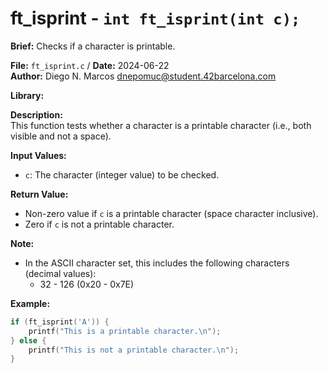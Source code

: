 # ft_isprint - `int ft_isprint(int c);`

**Brief:**
Checks if a character is printable.

**File:** `ft_isprint.c` / **Date:** 2024-06-22  
**Author:** Diego N. Marcos <dnepomuc@student.42barcelona.com>

**Library:**



**Description:**  
This function tests whether a character is a printable character (i.e., both visible and not a space).

**Input Values:**  
* `c`: The character (integer value) to be checked.

**Return Value:**  
* Non-zero value if `c` is a printable character (space character inclusive).
* Zero if `c` is not a printable character.

**Note:**
- In the ASCII character set, this includes the following characters (decimal values):
    - 32 - 126 (0x20 - 0x7E)

**Example:**  
```c
if (ft_isprint('A')) {
    printf("This is a printable character.\n");
} else {
    printf("This is not a printable character.\n");
}
